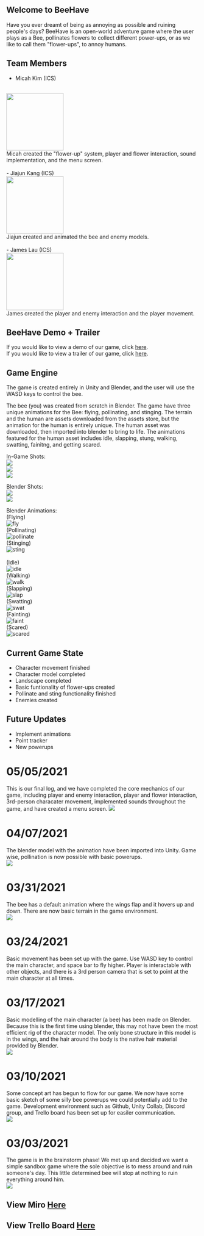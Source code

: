 ## Welcome to BeeHave
Have you ever dreamt of being as annoying as possible and ruining people's days? BeeHave is an open-world adventure game where the user plays as a Bee, pollinates flowers to collect different power-ups, or as we like to call them "flower-ups", to annoy humans.

## Team Members
- Micah Kim (ICS)
<br/>
<img class="ui tiny middle image" src="images/micah.png" width="150">
<br/>
Micah created the "flower-up" system, player and flower interaction, sound implementation, and the menu screen.
<br/>
<br/>
- Jiajun Kang (ICS)
<br/>
<img class ="ui tiny middle image" src="images/linkedinprofile1.png" width="150">
<br/>
Jiajun created and animated the bee and enemy models.
<br/>
<br/>
- James Lau (ICS)
<br/>
<img class="ui tiny middle image" src="images/james.jpg" width="150">
<br/>
James created the player and enemy interaction and the player movement.

## BeeHave Demo + Trailer
If you would like to view a demo of our game, click <a href="https://youtu.be/CchChjdPBxs">here</a>.
<br/>
If you would like to view a trailer of our game, click <a href="https://youtu.be/KSSRVLUagFs">here</a>.

## Game Engine
<p>The game is created entirely in Unity and Blender, and the user will use the WASD keys to control the bee. </p>
<p>The bee (you) was created from scratch in Blender. The game have three unique animations for the Bee: flying, pollinating, and stinging. The terrain and the human are assets downloaded from the assets store, but the animation for the human is entirely unique. The human asset was downloaded, then imported into blender to bring to life. The animations featured for the human asset includes idle, slapping, stung, walking, swatting, fainitng, and getting scared. </p>
In-Game Shots:
<br/>
<img class="ui huge middle image" src="images/game-v1-1.png">
<br/>
<img class="ui huge middle image" src="images/game-v1-2.png">
<br/>
<img class="ui huge middle image" src="images/game-v1-3.png">

Blender Shots:
<br/>
<img class="ui huge middle image" src="images/bee-model-1.png">
<br/>
<img class="ui huge middle image" src="images/bee-model-2.png">

Blender Animations:
<br/>
(Flying)
<br/>
![fly](https://media.giphy.com/media/lEfH3ZpRXNfpPgTMBy/giphy.gif)
<br/>
(Pollinating)
<br/>
![pollinate](https://media.giphy.com/media/48FXxrFKoOvnN0BNrH/giphy.gif)
<br/>
(Stinging)
<br/>
![sting](https://media.giphy.com/media/Hf5zHnIpTe7uIeKPrH/giphy.gif)
<br/>
<br/>
(Idle)
<br/>
![idle](https://media.giphy.com/media/yi7zF8nVxsZJkjFSUG/giphy.gif)
<br/>
(Walking)
<br/>
![walk](https://media.giphy.com/media/TyLmugAfjKZoQ1Ktqf/giphy.gif)
<br/>
(Slapping)
<br/>
![slap](https://media.giphy.com/media/iHwW1NT99aQPNebukX/giphy.gif)
<br/>
(Swatting)
<br/>
![swat](https://media.giphy.com/media/40iIyDQDqIwbUFD6qf/giphy.gif)
<br/>
(Fainting)
<br/>
![faint](https://media.giphy.com/media/z7fZwTV27aHCyIFPNA/giphy.gif)
<br/>
(Scared)
<br/>
![scared](https://media.giphy.com/media/J1w7yfCZU4AMxXT0nX/giphy.gif)


## Current Game State
- Character movement finished
- Character model completed
- Landscape completed
- Basic funtionality of flower-ups created
- Pollinate and sting functionality finished
- Enemies created

## Future Updates
- Implement animations
- Point tracker
- New powerups

# 05/05/2021
This is our final log, and we have completed the core mechanics of our game, including player and enemy interaction, player and flower interaction, 3rd-person characater movement, implemented sounds throughout the game, and have created a menu screen.
<img class="ui huge middle image" src="images/main_menu.png">

# 04/07/2021
The blender model with the animation have been imported into Unity. Game wise, pollination is now possible with basic powerups. 
<br>
<img class="ui huge middle image" src="images/game-v1-3.png">

# 03/31/2021
The bee has a default animation where the wings flap and it hovers up and down. There are now basic terrain in the game environment.
<br>
<img class="ui huge middle image" src="images/terrain.png">

# 03/24/2021
Basic movement has been set up with the game. Use WASD key to control the main character, and space bar to fly higher. Player is interactable with other objects, and there is a 3rd person camera that is set to point at the main character at all times.

# 03/17/2021
Basic modelling of the main character (a bee) has been made on Blender. Because this is the first time using blender, this may not have been the most efficient rig of the character model. The only bone structure in this model is in the wings, and the hair around the body is the native hair material provided by Blender. 
<br>
<img class="ui huge middle image" src="images/bee-model-1.png">

# 03/10/2021
Some concept art has begun to flow for our game. We now have some basic sketch of some silly bee powerups we could potentially add to the game. Development environment such as Github, Unity Collab, Discord group, and Trello board has been set up for easiler communication.
<br>
<img class="ui huge middle image" src="images/sketch.png">

# 03/03/2021 
The game is in the brainstorm phase! We met up and decided we want a simple sandbox game where the sole objective is to mess around and ruin someone's day. This little determined bee will stop at nothing to ruin everything around him.
<br>
<img class="ui huge middle image" src="images/brainstorm.PNG">

## View Miro <a href="https://miro.com/app/board/o9J_lSn7fj4=/">Here</a> 

## View Trello Board <a href="https://trello.com/b/Qbd5DfBi/bee-simulator">Here</a>


